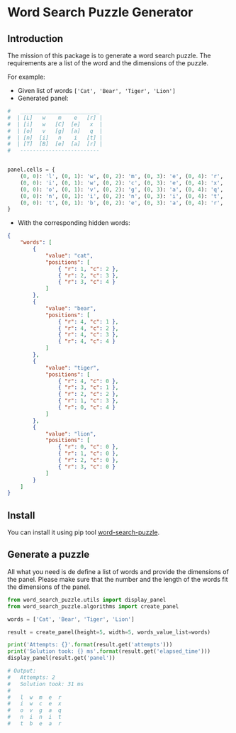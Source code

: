# Word Search Puzzle Generator

## Introduction
The mission of this package is to generate a word search puzzle. The requirements are a list of the word and the dimensions of the puzzle.

For example:
- Given list of words `['Cat', 'Bear', 'Tiger', 'Lion']`
- Generated panel:
```python
#   _________________________
#  | [L]   w    m    e   [r] |
#  | [i]   w   [C]  [e]   x  |
#  | [o]   v   [g]  [a]   q  |
#  | [n]  [i]   n    i   [t] |
#  | [T]  [B]  [e]  [a]  [r] |
#   -------------------------


panel.cells = {
    (0, 0): 'l', (0, 1): 'w', (0, 2): 'm', (0, 3): 'e', (0, 4): 'r', 
    (0, 0): 'i', (0, 1): 'w', (0, 2): 'c', (0, 3): 'e', (0, 4): 'x', 
    (0, 0): 'o', (0, 1): 'v', (0, 2): 'g', (0, 3): 'a', (0, 4): 'q', 
    (0, 0): 'n', (0, 1): 'i', (0, 2): 'n', (0, 3): 'i', (0, 4): 't', 
    (0, 0): 't', (0, 1): 'b', (0, 2): 'e', (0, 3): 'a', (0, 4): 'r', 
}
```
- With the corresponding hidden words:
```json
{
    "words": [
        {
            "value": "cat",
            "positions": [
                { "r": 1, "c": 2 },
                { "r": 2, "c": 3 },
                { "r": 3, "c": 4 }
            ]
        },
        {
            "value": "bear",
            "positions": [
                { "r": 4, "c": 1 },
                { "r": 4, "c": 2 },
                { "r": 4, "c": 3 },
                { "r": 4, "c": 4 }
            ]
        },
        {
            "value": "tiger",
            "positions": [
                { "r": 4, "c": 0 },
                { "r": 3, "c": 1 },
                { "r": 2, "c": 2 },
                { "r": 1, "c": 3 },
                { "r": 0, "c": 4 }
            ]
        },
        {
            "value": "lion",
            "positions": [
                { "r": 0, "c": 0 },
                { "r": 1, "c": 0 },
                { "r": 2, "c": 0 },
                { "r": 3, "c": 0 }
            ]
        }
    ]
}
```

## Install
You can install it using pip tool [word-search-puzzle](https://pypi.org/project/word-search-puzzle/).


## Generate a puzzle
All what you need is de define a list of words and provide the dimensions of the panel.
Please make sure that the number and the length of the words fit the dimensions of the panel.

```python
from word_search_puzzle.utils import display_panel
from word_search_puzzle.algorithms import create_panel

words = ['Cat', 'Bear', 'Tiger', 'Lion']

result = create_panel(height=5, width=5, words_value_list=words)

print('Attempts: {}'.format(result.get('attempts')))
print('Solution took: {} ms'.format(result.get('elapsed_time')))
display_panel(result.get('panel'))

# Output:
#   Attempts: 2
#   Solution took: 31 ms
#
#   l  w  m  e  r
#   i  w  c  e  x
#   o  v  g  a  q
#   n  i  n  i  t
#   t  b  e  a  r
```

